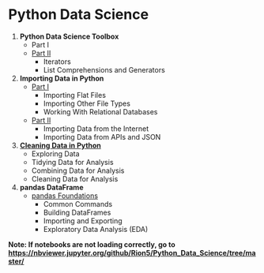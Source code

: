 # Python Data Science

1. **Python Data Science Toolbox**
   * Part I
   * [Part II](https://github.com/Rion5/Python_Data_Science/tree/master/Python_Data_Science_Toolbox/Python_Data_Science_Toolbox_pt2)
     * Iterators
     * List Comprehensions and Generators
2. **Importing Data in Python**
   * [Part I](https://github.com/Rion5/Python_Data_Science/tree/master/Importing_Data/Importing_Data_in_Python_pt1)
     * Importing Flat Files
     * Importing Other File Types
     * Working With Relational Databases
   * [Part II](https://github.com/Rion5/Python_Data_Science/tree/master/Importing_Data/Importing_Data_in_Python_pt2)
     * Importing Data from the Internet
     * Importing Data from APIs and JSON
3. **[Cleaning Data in Python](https://github.com/Rion5/Python_Data_Science/tree/master/Cleaning_Data_in_Python)**
    * Exploring Data
    * Tidying Data for Analysis
    * Combining Data for Analysis
    * Cleaning Data for Analysis
4. **pandas DataFrame**
   * [pandas Foundations](https://github.com/Rion5/Python_Data_Science/tree/master/pandas/pandas_Foundations)
     * Common Commands
     * Building DataFrames
     * Importing and Exporting
     * Exploratory Data Analysis (EDA)

**Note: If notebooks are not loading correctly, go to https://nbviewer.jupyter.org/github/Rion5/Python_Data_Science/tree/master/**
